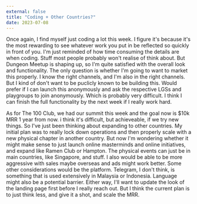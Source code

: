 ```yaml
---
external: false
title: "Coding + Other Countries?"
date: 2023-07-08
---
```


Once again, I find myself just coding a lot this week. I figure it's because it's the most rewarding to see whatever work you put in be reflected so quickly in front of you. I'm just reminded of how time consuming the details are when coding. Stuff most people probably won't realise of think about. But Dungeon Meetup is shaping up, so I'm quite satisfied with the overall look and functionality. The only question is whether I'm going to want to market this properly. I know the right channels, and I'm also in the right channels. But I kind of don't want to be puclicly known to be building this. Would prefer if I can launch this anonymously and ask the respective LGSs and playgroups to join anonymously. Which is probably very difficult. I think I can finish the full functionality by the next week if I really work hard.

As for The 100 Club, we had our summit this week and the goal now is $10k MRR 1 year from now. i think it's difficult, but achieveable, if we try new things. So I've just been thinking about expanding to other countries. My initial plan was to really lock down operations and then properly scale with a new physical chapter in another country. But now I'm wondering whether it might make sense to just launch online masterminds and online initiatives, and expand like Ramen Club or Hampton. The physical events can just be in main countries, like Singapore, and stuff. I also would be able to be more aggressive with sales maybe overseas and ads might work better. Some other considerations would be the platform. Telegram, I don't think, is something that is used extensively in Malaysia or Indonesia. Language might also be a potential barrier. Either way, I'll want to update the look of the landing page first before I really reach out. But I think the current plan is to just think less, and give it a shot, and scale the MRR.
